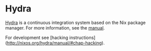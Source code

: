 # Hydra

[Hydra](https://nixos.org/hydra/) is a continuous integration system based
on the Nix package manager. For more information, see the
[manual](http://nixos.org/hydra/manual/).

For development see [hacking instructions]
(http://nixos.org/hydra/manual/#chap-hacking).
